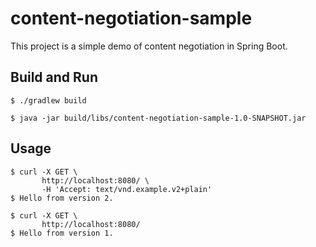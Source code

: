 # content-negotiation-sample

This project is a simple demo of content negotiation in Spring Boot.

## Build and Run

```
$ ./gradlew build
```
```
$ java -jar build/libs/content-negotiation-sample-1.0-SNAPSHOT.jar
```

## Usage

```
$ curl -X GET \
       http://localhost:8080/ \
       -H 'Accept: text/vnd.example.v2+plain'
$ Hello from version 2.
```

```
$ curl -X GET \
       http://localhost:8080/ 
$ Hello from version 1.
```

